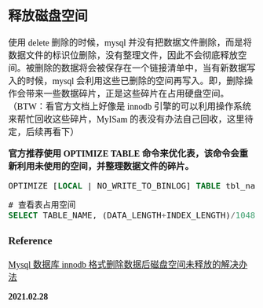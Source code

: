 <font size=4 face='楷体'>

## 释放磁盘空间

使用 delete 删除的时候，mysql 并没有把数据文件删除，而是将数据文件的标识位删除，没有整理文件，因此不会彻底释放空间。被删除的数据将会被保存在一个链接清单中，当有新数据写入的时候，mysql 会利用这些已删除的空间再写入。即，删除操作会带来一些数据碎片，正是这些碎片在占用硬盘空间。（BTW：看官方文档上好像是 innodb 引擎的可以利用操作系统来帮忙回收这些碎片，MyISam 的表没有办法自己回收，这里待定，后续再看下）

**官方推荐使用 OPTIMIZE TABLE 命令来优化表，该命令会重新利用未使用的空间，并整理数据文件的碎片。**

```sql
OPTIMIZE [LOCAL | NO_WRITE_TO_BINLOG] TABLE tbl_name [, tbl_name] …
```

```sql
# 查看表占用空间
SELECT TABLE_NAME, (DATA_LENGTH+INDEX_LENGTH)/1048576, TABLE_ROWS FROM information_schema.tables WHERE TABLE_SCHEMA='dbname' AND TABLE_NAME='tablename';
```

### Reference

[Mysql 数据库 innodb 格式删除数据后磁盘空间未释放的解决办法](https://blog.csdn.net/cpongo3/article/details/88846876)

**2021.02.28**
